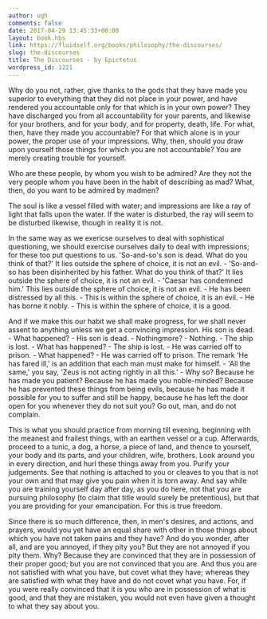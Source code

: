 ```yaml
---
author: ugh
comments: false
date: 2017-04-29 13:45:33+00:00
layout: book.hbs
link: https://fluidself.org/books/philosophy/the-discourses/
slug: the-discourses
title: The Discourses - by Epictetus
wordpress_id: 1221
---
```


Why do you not, rather, give thanks to the gods that they have made you superior to everything that they did not place in your power, and have rendered you accountable only for that which is in your own power? They have discharged you from all accountability for your parents, and likewise for your brothers, and for your body, and for property, death, life. For what, then, have they made you accountable? For that which alone is in your power, the proper use of your impressions. Why, then, should you draw upon yourself those things for which you are not accountable? You are merely creating trouble for yourself.

Who are these people, by whom you wish to be admired? Are they not the very people whom you have been in the habit of describing as mad? What, then, do you want to be admired by madmen?

The soul is like a vessel filled with water; and impressions are like a ray of light that falls upon the water. If the water is disturbed, the ray will seem to be disturbed likewise, though in reality it is not.

In the same way as we exericse ourselves to deal with sophistical questioning, we should exercise ourselves daily to deal with impressions; for these too put questions to us. 'So-and-so's son is dead. What do you think of that?' It lies outside the sphere of choice, it is not an evil. - 'So-and-so has been disinherited by his father. What do you think of that?' It lies outside the sphere of choice, it is not an evil. - 'Caesar has condemned him.' This lies outside the sphere of choice, it is not an evil. - He has been distressed by all this. - This is within the sphere of choice, it is an evil. - He has borne it nobly. - This is within the sphere of choice, it is a good.

And if we make this our habit we shall make progress, for we shall never assent to anything unless we get a convincing impression. His son is dead. - What happened? - His son is dead. - Nothingmore? - Nothing. - The ship is lost. - What has happened? - The ship is lost. - He was carried off to prison. - What happened? - He was carried off to prison. The remark 'He has fared ill,' is an addition that each man must make for himself. - 'All the same,' you say, 'Zeus is not acting rightly in all this.' - Why so? Because he has made you patient? Because he has made you noble-minded? Because he has prevented these things from being evils, because he has made it possible for you to suffer and still be happy, because he has left the door open for you whenever they do not suit you? Go out, man, and do not complain.

This is what you should practice from morning till evening, beginning with the meanest and frailest things, with an earthen vessel or a cup. Afterwards, proceed to a tunic, a dog, a horse, a piece of land, and thence to yourself, your body and its parts, and your children, wife, brothers. Look around you in every direction, and hurl these things away from you. Purify your judgements. See that nothing is attached to you or cleaves to you that is not your own and that may give you pain when it is torn away. And say while you are training yourself day after day, as you do here, not that you are pursuing philosophy (to claim that title would surely be pretentious), but that you are providing for your emancipation. For this is true freedom.

Since there is so much difference, then, in men's desires, and actions, and prayers, would you yet have an equal share with other in those things about which you have not taken pains and they have? And do you wonder, after all, and are you annoyed, if they pity you? But they are not annoyed if you pity them. Why? Because they are convinced that they are in possession of their proper good; but you are not convinced that you are. And thus you are not satisfied with what you have, but covet what they have; whereas they are satisfied with what they have and do not covet what you have. For, if you were really convinced that it is you who are in possession of what is good, and that they are mistaken, you would not even have given a thought to what they say about you.
